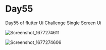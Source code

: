 # Day55

Day55 of flutter Ui Challenge
Single Screen Ui

![Screenshot_1677274611](https://user-images.githubusercontent.com/66890167/221298091-f7f176a3-7422-47aa-afff-d1a7ffb5a661.png)

![Screenshot_1677274606](https://user-images.githubusercontent.com/66890167/221298081-95f74b02-23b9-4552-babb-3bb9f8ff8924.png)
